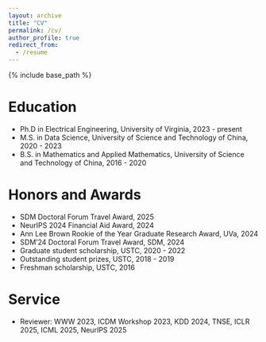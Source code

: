 ```yaml
---
layout: archive
title: "CV"
permalink: /cv/
author_profile: true
redirect_from:
  - /resume
---
```


{% include base_path %}

Education
======
* Ph.D in Electrical Engineering, University of Virginia, 2023 - present
* M.S. in Data Science, University of Science and Technology of China, 2020 - 2023
* B.S. in Mathematics and Applied Mathematics, University of Science and Technology of China, 2016 - 2020

Honors and Awards
======
* SDM Doctoral Forum Travel Award, 2025
* NeurIPS 2024 Financial Aid Award, 2024
* Ann Lee Brown Rookie of the Year Graduate Research Award, UVa, 2024
* SDM’24 Doctoral Forum Travel Award, SDM, 2024
* Graduate student scholarship, USTC, 2020 - 2022
* Outstanding student prizes, USTC, 2018 - 2019
* Freshman scholarship, USTC, 2016
  
  
Service
======
* Reviewer: WWW 2023, ICDM Workshop 2023, KDD 2024, TNSE, ICLR 2025, ICML 2025, NeurIPS 2025

